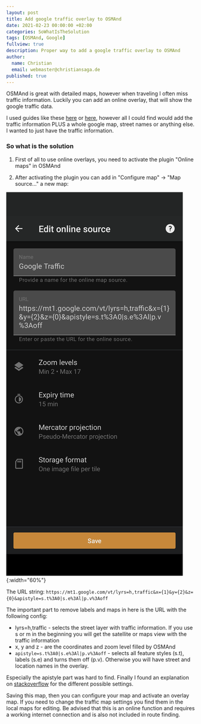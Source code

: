 ```yaml
---
layout: post
title: Add google traffic overlay to OSMAnd
date: 2021-02-23 00:00:00 +02:00
categories: SoWhatIsTheSolution
tags: [OSMAnd, Google]
fullview: true
description: Proper way to add a google traffic overlay to OSMAnd
author:
  name: Christian
  email: webmaster@christiansaga.de
published: true
---
```

OSMAnd is great with detailed maps, however when traveling I often miss traffic information.
Luckily you can add an online overlay, that will show the google traffic data.

I used guides like these [here](https://sites.google.com/site/tweakradje/android/osmand-navigation) or [here](https://freydanck.de/tag/live-verkehrs-daten-in-osmand/), however all I could find would add the traffic information PLUS a whole google map, street names or anything else. I wanted to just have the traffic information.

### So what is the solution

1. First of all to use online overlays, you need to activate the plugin "Online maps" in OSMAnd

2. After activating the plugin you can add in "Configure map" -> "Map source..." a new map:

![New map settings](/assets/media/OSMAnd.png){:width="60%"}

The URL string: `https://mt1.google.com/vt/lyrs=h,traffic&x={1}&y={2}&z={0}&apistyle=s.t%3A0|s.e%3Al|p.v%3Aoff`

The important part to remove labels and maps in here is the URL with the following config:
- lyrs=h,traffic - selects the street layer with traffic information. If you use s or m in the beginning you will get the satellite or maps view with the traffic information
- x, y and z - are the coordinates and zoom level filled by OSMAnd
- `apistyle=s.t%3A0|s.e%3Al|p.v%3Aoff`  - selects all feature styles (s.t), labels (s.e) and turns them off (p.v). Otherwise you will have street and location names in the overlay.

Especially the apistyle part was hard to find. Finally I found an explanation on [stackoverflow](https://stackoverflow.com/questions/29692737/customizing-google-map-tile-server-url) for the different possible settings.

Saving this map, then you can configure your map and activate an overlay map. If you need to change the traffic map settings you find them in the local maps for editing.
Be advised that this is an online function and requires a working internet connection and is also not included in route finding.
